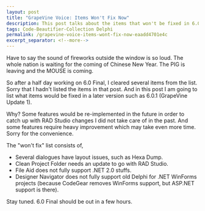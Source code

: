 ```yaml
---
layout: post
title: "GrapeVine Voice: Items Won't Fix Now"
description: This post talks about the items that won't be fixed in 6.0 Final.
tags: Code-Beautifier-Collection Delphi
permalink: /grapevine-voice-items-wont-fix-now-eaadd4701e4c
excerpt_separator: <!--more-->
---
```

Have to say the sound of fireworks outside the window is so loud. The whole nation is waiting for the coming of Chinese New Year. The PIG is leaving and the MOUSE is coming.
<!--more-->

So after a half day working on 6.0 Final, I cleared several items from the list. Sorry that I hadn't listed the items in that post. And in this post I am going to list what items would be fixed in a later version such as 6.0.1 (GrapeVine Update 1).

Why? Some features would be re-implemented in the future in order to catch up with RAD Studio changes I did not take care of in the past. And some features require heavy improvement which may take even more time. Sorry for the convenience.

The "won't fix" list consists of,

* Several dialogues have layout issues, such as Hexa Dump.
* Clean Project Folder needs an update to go with RAD Studio.
* File Aid does not fully support .NET 2.0 stuffs.
* Designer Navigator does not fully support old Delphi for .NET WinForms projects (because CodeGear removes WinForms support, but ASP.NET support is there).

Stay tuned. 6.0 Final should be out in a few hours.
